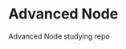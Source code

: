 # Advanced Node
 Advanced Node studying repo
  
<!--
# Factory line manager
[![Travis][build-badge]][build]
[![Coveralls][coveralls-badge]][coveralls]

Awesome factory line manager!

[build-badge]: https://img.shields.io/travis/Lopukhovych/AndvancedNode/master.png?style=flat-square
[build]: https://travis-ci.org/Lopukhovych/AndvancedNode

[coveralls-badge]: https://img.shields.io/coveralls/Lopukhovych/AndvancedNode/master.png?style=flat-square
[coveralls]: https://coveralls.io/github/Lopukhovych/AndvancedNode 
-->